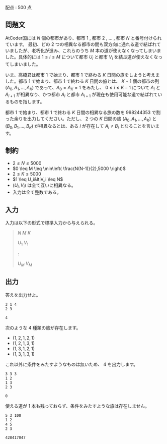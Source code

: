 配点 : $500$ 点

## 問題文

AtCoder国には $N$ 個の都市があり、都市 $1$ , 都市 $2$ , $\ldots$ , 都市 $N$ と番号付けられています。
最初、どの $2$ つの相異なる都市の間も双方向に通れる道で結ばれていましたが、老朽化が進み、これらのうち $M$ 本の道が使えなくなってしまいました。具体的には $1\leq i \leq M$ について都市 $U_i$ と都市 $V_i$ を結ぶ道が使えなくなってしまいました。

いま、高橋君は都市 $1$ で始まり、都市 $1$ で終わる $K$ 日間の旅をしようと考えました。都市 $1$ で始まり、都市 $1$ で終わる $K$ 日間の旅とは、 $K+1$ 個の都市の列 $(A_0, A_1, \ldots, A_K)$ であって、$A_0=A_K=1$ をみたし、 $0\leq i\leq K-1$ について $A_i$ と $A_{i+1}$ が相異なり、かつ都市 $A_i$ と都市 $A_{i+1}$ が現在も使用可能な道で結ばれているものを指します。

都市 $1$ で始まり、都市 $1$ で終わる $K$ 日間の相異なる旅の数を $998244353$ で割った余りを出力してください。ただし、 $2$ つの $K$ 日間の旅 $(A_0, A_1, \ldots, A_K)$ と $(B_0, B_1, \ldots, B_K)$ が相異なるとは、ある $i$ が存在して $A_i\neq B_i$ となることを言います。

## 制約

- $2 \leq N \leq 5000$
- $0 \leq M \leq \min\left( \frac{N(N-1)}{2},5000 \right)$
- $2 \leq K \leq 5000$
- $1 \leq U_i&lt;V_i \leq N$
- $(U_i, V_i)$ は全て互いに相異なる。
- 入力は全て整数である。

## 入力

入力は以下の形式で標準入力から与えられる。

> $N$ $M$ $K$
> 
> $U_1$ $V_1$
> 
> $:$
> 
> $U_M$ $V_M$

## 出力

答えを出力せよ。

```input1
3 1 4
2 3
```

```output1
4
```

次のような $4$ 種類の旅が存在します。

- ($1,2,1,2,1$)
- ($1,2,1,3,1$)
- ($1,3,1,2,1$)
- ($1,3,1,3,1$)

これ以外に条件をみたすようなものは無いため、 $4$ を出力します。

```input2
3 3 3
1 2
1 3
2 3
```

```output2
0
```

使える道が $1$ 本も残っておらず、条件をみたすような旅は存在しません。

```input3
5 3 100
1 2
4 5
2 3
```

```output3
428417047
```